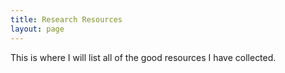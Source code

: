 ```yaml
---
title: Research Resources
layout: page
---
```


This is where I will list all of the good resources I have collected.

